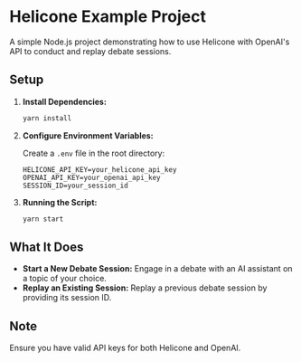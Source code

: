# Helicone Example Project

A simple Node.js project demonstrating how to use Helicone with OpenAI's API to conduct and replay debate sessions.

## Setup

1. **Install Dependencies:**

   ```bash
   yarn install
   ```

2. **Configure Environment Variables:**

   Create a `.env` file in the root directory:

   ```
   HELICONE_API_KEY=your_helicone_api_key
   OPENAI_API_KEY=your_openai_api_key
   SESSION_ID=your_session_id
   ```

3. **Running the Script:**

   ```bash
   yarn start
   ```

## What It Does

- **Start a New Debate Session:** Engage in a debate with an AI assistant on a topic of your choice.
- **Replay an Existing Session:** Replay a previous debate session by providing its session ID.

## Note

Ensure you have valid API keys for both Helicone and OpenAI.
